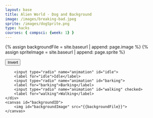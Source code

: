 ```yaml
---
layout: base
title: Alien World - Dog and Background
image: /images/breaking-bad.jpeg
sprite: /images/dogSprite.png
type: hacks
courses: { compsci: {week: 1} }
---
```


<!-- Liquid code, run by Jekyll, used to define location of asset(s) -->
{% assign backgroundFile = site.baseurl | append: page.image %}
{% assign spriteImage = site.baseurl | append: page.sprite %}

<style>
    #controls {
        position: relative;
        z-index: 2; /* Ensure the controls are on top of the dog canvas */
    }

    /* Style the dog canvas to be the same size as the viewport */
    #dogCanvas {
        position: absolute;
        top: 0;
        left: 0;
        width: 100%;
        height: 100%;
        z-index: 0; /* Place it below the background */
    }
</style>

<!-- Prepare DOM elements -->
<!-- Wrap both the dog canvas and controls in a container div -->
<div id="canvasContainer">
    <div id="controls"> <!-- Controls -->
        <button id="toggleCanvasEffect">Invert</button>

        <input type="radio" name="animation" id="idle">
        <label for="idle">Idle</label>
        <input type="radio" name="animation" id="barking">
        <label for="barking">Barking</label>
        <input type="radio" name="animation" id="walking" checked>
        <label for="walking">Walking</label>
    </div>
    <canvas id="backgroundID">
        <img id="backgroundImage" src="{{backgroundFile}}">
    </canvas>
</div>

<script>
/* Background part of Game
 * scrolling 
*/
// Prepare Background Image
const backgroundImg = new Image();
backgroundImg.src = '{{backgroundFile}}';  // Jekyll/Liquid puts filename here

// Prepare Sprite Image
const dogImg = new Image();
dogImg.src = '{{spriteImage}}';

// Prepare Canvas
const canvas = document.getElementById("backgroundID");
const ctx = canvas.getContext('2d');

// Dog animation part
const dogCanvas = document.createElement("canvas");
const dogCtx = dogCanvas.getContext("2d");

// Prepare Window extents related to viewport
const maxWidth = window.innerWidth;
const maxHeight = window.innerHeight;

backgroundImg.onload = function () {
    // Setup background constants from background image
    const WIDTH = backgroundImg.width;  // Image() width (meta data)
    const HEIGHT = backgroundImg.height; // Image() height
    const ASPECT_RATIO = WIDTH / HEIGHT;
    const ADJUST = 1.42 // visual layer adjust, use "1"" for a perfect loop 

    // Set Dimensions to match the image width
    const canvasWidth = maxWidth;
    const canvasHeight = canvasWidth / ASPECT_RATIO;  // height is oriented by width
    const canvasLeft = 0; // Start image from the left edge horizontally
    const canvasTop = (maxHeight - canvasHeight) / 2;  // center image vertically

    // Set Style properties for the background canvas
    canvas.width = WIDTH / ADJUST;
    canvas.height = HEIGHT / ADJUST;
    canvas.style.width = `${canvasWidth}px`;
    canvas.style.height = `${canvasHeight}px`;
    canvas.style.position = 'absolute';
    canvas.style.left = `${canvasLeft}px`;
    canvas.style.top = `${canvasTop}px`;

    // Game speed is a common game variable
    var gameSpeed = 2;

    // Layer is set up to support Parallax, multiple layers
    class Layer {
        constructor(image, speedRatio) {
            this.x = 0;
            this.y = 0;
            this.width = WIDTH;
            this.height = HEIGHT;
            this.image = image;
            this.speedRatio = speedRatio;
            this.speed = gameSpeed * this.speedRatio;
            this.frame = 0;
        }
        update() {
            this.x = (this.x - this.speed) % this.width;
        }
        draw() {
            ctx.drawImage(this.image, this.x, this.y);
            ctx.drawImage(this.image, this.x + this.width, this.y);
        }
    }

    // Setup Dog sprite constraints
    const SPRITE_WIDTH = 160;  // matches sprite pixel width
    const SPRITE_HEIGHT = 144; // matches sprite pixel height
    const SPRITE_FRAMES = 48;  // matches number of frames per sprite row; this code assumes each row is the same
    const SPRITE_SCALE = 1;  // controls the size of the sprite on the canvas

    class Dog extends Layer {
        constructor(image, speedRatio) {
            super(image, speedRatio);
            this.minFrame = 0;
            this.maxFrame = SPRITE_FRAMES;
            this.frameX = 0;
            this.frameY = 2;  // walking as default
            this.dogX = canvasWidth; // Initialize the dog's x position to the right edge of the canvas
        }
    
        update() {
            if (this.frameY == 2) {
                this.dogX -= this.speed;  // Move the dog to the left
                // Check if the dog has moved off the left edge of the canvas
                if (this.dogX < -dogCanvas.width) {
                    this.dogX = canvasWidth; // Reset the dog's x position to the right edge
                }
            }
            // Update frameX of the object
            if (this.frameX < this.maxFrame) {
                this.frameX++;
            } else {
                this.frameX = 0;
            }
        }
    
        // Draw dog object
        draw() {
            // Set fixed dimensions and position for the dogCanvas
            dogCanvas.width = SPRITE_WIDTH * SPRITE_SCALE;
            dogCanvas.height = SPRITE_HEIGHT * SPRITE_SCALE;
            dogCanvas.style.width = `${dogCanvas.width}px`;
            dogCanvas.style.height = `${dogCanvas.height}px`;
            dogCanvas.style.position = 'absolute';
            dogCanvas.style.left = `${this.dogX}px`; // Set the dog's left position based on its x-coordinate
            dogCanvas.style.top = `${canvasHeight}px`;
    
            dogCtx.drawImage(
                this.image,
                this.frameX * SPRITE_WIDTH,
                this.frameY * SPRITE_HEIGHT,
                SPRITE_WIDTH,
                SPRITE_HEIGHT,
                0,
                0,
                dogCanvas.width,
                dogCanvas.height
            );
        }
    }
    

    // Background object
    var backgroundObj = new Layer(backgroundImg, 0.2);
    var dogObj = new Dog(dogImg, 0.5);

    // Append the dog canvas to the body
    document.body.appendChild(dogCanvas);

    // Animation loop
    function animation() {
        backgroundObj.update();
        backgroundObj.draw();

        dogObj.update();
        dogObj.draw();

        requestAnimationFrame(animation);  // cycle animation, recursion
    }

    // Start animation process
    animation();

    /* Toggle "canvas filter property" 
    * look in _sass/minima/dark-mode.scss
    */
    var isFilterEnabled = true;
    const defaultFilter = getComputedStyle(document.documentElement).getPropertyValue('--default-canvas-filter');
    toggleCanvasEffect.addEventListener("click", function () {
        if (isFilterEnabled) {
            canvas.style.filter = "none";  // remove filter
            dogCanvas.style.filter = "none";
        } else {
            canvas.style.filter = defaultFilter; // Apply the default filter value
            dogCanvas.style.filter = defaultFilter; 
        }

        isFilterEnabled = !isFilterEnabled;  // switch boolean value
    });
    /* Control "dog action" 
     * changes y value, the row in sprite
    */
    // update frameY of dog object, action from idle, bark, walk radio control
    const controls = document.getElementById('controls');
    controls.addEventListener('click', function (event) {
        if (event.target.tagName === 'INPUT') {
            const selectedAnimation = event.target.id;
            switch (selectedAnimation) {
                case 'idle':
                    dogObj.frameY = 0;
                    break;
                case 'barking':
                    dogObj.frameY = 1;
                    break;
                case 'walking':
                    dogObj.frameY = 2;
                    break;
                default:
                    break;
            }
        }
    });
};
</script>